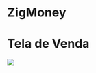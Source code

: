 # ZigMoney

# Tela de Venda
<img src="https://raw.githubusercontent.com/valdiney/zig/master/prints/tela_de_venda.png"/>

